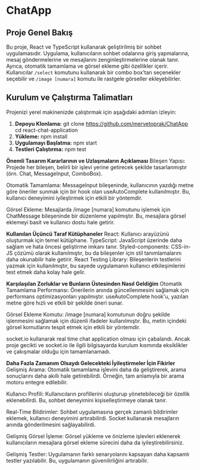 # ChatApp
## Proje Genel Bakış

Bu proje, React ve TypeScript kullanarak geliştirilmiş bir sohbet uygulamasıdır. Uygulama, kullanıcıların sohbet odalarına giriş yapmalarına, mesaj göndermelerine ve mesajlarını zenginleştirmelerine olanak tanır. Ayrıca, otomatik tamamlama ve görsel ekleme gibi özellikler içerir. Kullanıcılar `/select` komutunu kullanarak bir combo box'tan seçenekler seçebilir ve `/image [numara]` komutu ile rastgele görseller ekleyebilirler.

## Kurulum ve Çalıştırma Talimatları

Projenizi yerel makinenizde çalıştırmak için aşağıdaki adımları izleyin:

1. **Depoyu Klonlama:**
   git clone https://github.com/mervetoprak/ChatApp
   cd react-chat-application
2. **Yükleme:**
   npm install
3. **Uygulamayı Başlatma:**
  npm start
4. **Testleri Çalıştırma:**
npm test

**Önemli Tasarım Kararlarının ve Uzlaşmaların Açıklaması**
Bileşen Yapısı: Projede her bileşen, belirli bir işlevi yerine getirecek şekilde tasarlanmıştır (örn. Chat, MessageInput, ComboBox).

Otomatik Tamamlama: MessageInput bileşeninde, kullanıcının yazdığı metne göre öneriler sunmak için bir hook olan useAutoComplete kullanılmıştır. Bu, kullanıcı deneyimini iyileştirmek için etkili bir yöntemdir.

Görsel Ekleme: Mesajlarda /image [numara] komutunu işlemek için ChatMessage bileşeninde bir düzenleme yapılmıştır. Bu, mesajlara görsel eklemeyi basit ve kullanıcı dostu hale getirir.

**Kullanılan Üçüncü Taraf Kütüphaneler**
React: Kullanıcı arayüzünü oluşturmak için temel kütüphane.
TypeScript: JavaScript üzerinde daha sağlam ve hata öncesi geliştirme imkanı tanır.
Styled-components: CSS-in-JS çözümü olarak kullanılmıştır, bu da bileşenler için stil tanımlamalarını daha okunabilir hale getirir.
React Testing Library: Bileşenlerin testlerini yazmak için kullanılmıştır, bu sayede uygulamanın kullanıcı etkileşimlerini test etmek daha kolay hale gelir.

**Karşılaşılan Zorluklar ve Bunların Üstesinden Nasıl Geldiğim**
Otomatik Tamamlama Performansı: Önerilerin anında güncellenmesini sağlamak için performans optimizasyonları yapılmıştır. useAutoComplete hook'u, yazılan metne göre hızlı ve etkili bir şekilde öneri sunar.

Görsel Ekleme Komutu: /image [numara] komutunun doğru şekilde işlenmesini sağlamak için düzenli ifadeler kullanılmıştır. Bu, metin içindeki görsel komutlarını tespit etmek için etkili bir yöntemdir.

socket.io kullanarak real time chat application olması için çabalandı. Ancak proje gecikti ve socket.io ile ilgili bilgisayarda kurulum kısmında eksiklikler ve çakışmalar olduğu için tamamlanamadı.

**Daha Fazla Zamanım Olsaydı Gelecekteki İyileştirmeler İçin Fikirler**
Gelişmiş Arama: Otomatik tamamlama işlevini daha da geliştirerek, arama sonuçlarını daha akıllı hale getirebilirdi. Örneğin, tam anlamıyla bir arama motoru entegre edilebilir.

Kullanıcı Profili: Kullanıcıların profillerini oluşturup yönetebileceği bir özellik eklenebilirdi. Bu, sohbet deneyimini kişiselleştirmeye olanak tanır.

Real-Time Bildirimler: Sohbet uygulamasına gerçek zamanlı bildirimler eklemek, kullanıcı deneyimini artırabilirdi. Socket kullanarak mesajların anında gönderilmesini sağlayabilirdi.

Gelişmiş Görsel İşleme: Görsel yükleme ve önizleme işlevleri eklenerek kullanıcıların mesajlara görsel ekleme sürecini daha da iyileştirebilirsiniz.

Gelişmiş Testler: Uygulamanın farklı senaryolarını kapsayan daha kapsamlı testler yazılabilir. Bu, uygulamanın güvenilirliğini artırabilir.
